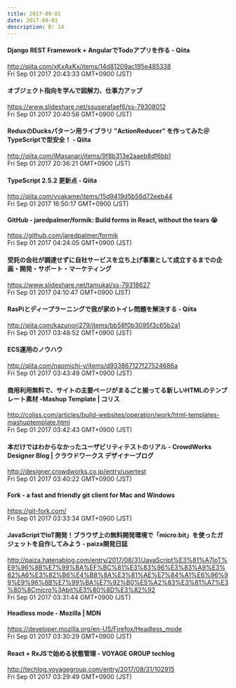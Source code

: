 ```yaml
---
title: 2017-09-01
date: 2017-09-01
description: B! 14
---
```


#### Django REST Framework + AngularでTodoアプリを作る - Qiita
http://qiita.com/xKxAxKx/items/14d81209ac195e485338<br>
Fri Sep 01 2017 20:43:33 GMT+0900 (JST)<br>


#### オブジェクト指向を学んで図解力、仕事力アップ
https://www.slideshare.net/ssuserafaef6/ss-79308012<br>
Fri Sep 01 2017 20:40:56 GMT+0900 (JST)<br>


#### ReduxのDucksパターン用ライブラリ "ActionReducer" を作ってみた＠TypeScriptで型安全！ - Qiita
http://qiita.com/iMasanari/items/9f8b313e2aaeb8df6bb1<br>
Fri Sep 01 2017 20:36:21 GMT+0900 (JST)<br>


#### TypeScript 2.5.2 更新点 - Qiita
http://qiita.com/vvakame/items/15d9419d5b56d72eeb44<br>
Fri Sep 01 2017 16:50:17 GMT+0900 (JST)<br>


#### GitHub - jaredpalmer/formik: Build forms in React, without the tears 😭
https://github.com/jaredpalmer/formik<br>
Fri Sep 01 2017 04:24:05 GMT+0900 (JST)<br>


#### 受託の会社が調達せずに自社サービスを立ち上げ事業として成立するまでの企画・開発・サポート・マーケティング
https://www.slideshare.net/tamukai/ss-79318627<br>
Fri Sep 01 2017 04:10:47 GMT+0900 (JST)<br>


#### RasPiとディープラーニングで我が家のトイレ問題を解決する - Qiita
http://qiita.com/kazunori279/items/bb58f0b3095f3c65b2a1<br>
Fri Sep 01 2017 03:48:52 GMT+0900 (JST)<br>


#### ECS運用のノウハウ
http://qiita.com/naomichi-y/items/d933867127f27524686a<br>
Fri Sep 01 2017 03:43:49 GMT+0900 (JST)<br>


####   商用利用無料で、サイトの主要ページがまるごと揃ってる新しいHTMLのテンプレート素材 -Mashup Template | コリス
http://coliss.com/articles/build-websites/operation/work/html-templates-mashuptemplate.html<br>
Fri Sep 01 2017 03:42:43 GMT+0900 (JST)<br>


#### 本だけではわからなかったユーザビリティテストのリアル - CrowdWorks Designer Blog | クラウドワークス デザイナーブログ
http://designer.crowdworks.co.jp/entry/usertest<br>
Fri Sep 01 2017 03:40:22 GMT+0900 (JST)<br>


#### Fork - a fast and friendly git client for Mac and Windows
https://git-fork.com/<br>
Fri Sep 01 2017 03:33:34 GMT+0900 (JST)<br>


#### JavaScriptでIoT開発！ブラウザ上の無料開発環境で「micro:bit」を使ったガジェットを自作してみよう - paiza開発日誌
http://paiza.hatenablog.com/entry/2017/08/31/JavaScript%E3%81%A7IoT%E9%96%8B%E7%99%BA%EF%BC%81%E3%83%96%E3%83%A9%E3%82%A6%E3%82%B6%E4%B8%8A%E3%81%AE%E7%84%A1%E6%96%99%E9%96%8B%E7%99%BA%E7%92%B0%E5%A2%83%E3%81%A7%E3%80%8Cmicro%3Abit%E3%80%8D%E3%82%92<br>
Fri Sep 01 2017 03:31:44 GMT+0900 (JST)<br>


#### Headless mode - Mozilla | MDN
https://developer.mozilla.org/en-US/Firefox/Headless_mode<br>
Fri Sep 01 2017 03:30:29 GMT+0900 (JST)<br>


#### React + RxJSで始める状態管理 - VOYAGE GROUP techlog
http://techlog.voyagegroup.com/entry/2017/08/31/102915<br>
Fri Sep 01 2017 03:29:49 GMT+0900 (JST)<br>



